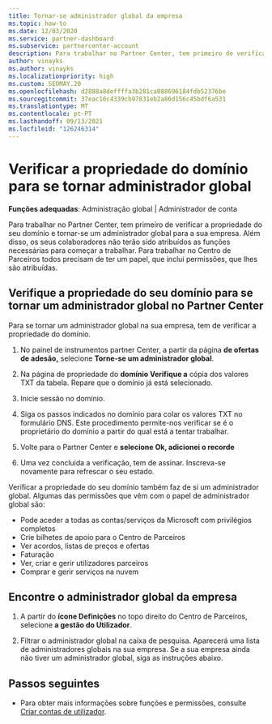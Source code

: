 ```yaml
---
title: Tornar-se administrador global da empresa
ms.topic: how-to
ms.date: 12/03/2020
ms.service: partner-dashboard
ms.subservice: partnercenter-account
description: Para trabalhar no Partner Center, tem primeiro de verificar a propriedade do seu domínio. Aprenda a fazê-lo e como se tornar um administrador global que pode adicionar utilizadores.
author: vinayks
ms.author: vinayks
ms.localizationpriority: high
ms.custom: SEOMAY.20
ms.openlocfilehash: d2888a8deffffa3b281ca088696184fdb52376be
ms.sourcegitcommit: 37eac16c4339cb97831eb2a86d156c45bdf6a531
ms.translationtype: MT
ms.contentlocale: pt-PT
ms.lasthandoff: 09/13/2021
ms.locfileid: "126246314"
---
```

# <a name="verify-your-domain-ownership-to-become-global-admin"></a>Verificar a propriedade do domínio para se tornar administrador global 


**Funções adequadas**: Administração global | Administrador de conta

Para trabalhar no Partner Center, tem primeiro de verificar a propriedade do seu domínio e tornar-se um administrador global para a sua empresa. Além disso, os seus colaboradores não terão sido atribuídos as funções necessárias para começar a trabalhar.  Para trabalhar no Centro de Parceiros todos precisam de ter um papel, que inclui permissões, que lhes são atribuídas.  

## <a name="verify-your-domain-ownership-to-become-a-global-admin-in-partner-center"></a>Verifique a propriedade do seu domínio para se tornar um administrador global no Partner Center

Para se tornar um administrador global na sua empresa, tem de verificar a propriedade do domínio.

1. No painel de instrumentos partner Center, a partir da página **de ofertas de adesão,** selecione **Torne-se um administrador global**. 

2. Na página de propriedade do **domínio Verifique a** cópia dos valores TXT da tabela. Repare que o domínio já está selecionado.

3. Inicie sessão no domínio. 

4. Siga os passos indicados no domínio para colar os valores TXT no formulário DNS.  Este procedimento permite-nos verificar se é o proprietário do domínio a partir do qual está a tentar trabalhar.

5. Volte para o Partner Center e **selecione Ok, adicionei o recorde**

6. Uma vez concluída a verificação, tem de assinar. Inscreva-se novamente para refrescar o seu estado. 

Verificar a propriedade do seu domínio também faz de si um administrador global. Algumas das permissões que vêm com o papel de administrador global são:

- Pode aceder a todas as contas/serviços da Microsoft com privilégios completos 
- Crie bilhetes de apoio para o Centro de Parceiros
- Ver acordos, listas de preços e ofertas
- Faturação
- Ver, criar e gerir utilizadores parceiros
- Comprar e gerir serviços na nuvem

## <a name="find-the-companys-global-admin"></a>Encontre o administrador global da empresa

1. A partir do **ícone Definições** no topo direito do Centro de Parceiros, selecione **a gestão do Utilizador**.

1. Filtrar o administrador global na caixa de pesquisa. Aparecerá uma lista de administradores globais na sua empresa. Se a sua empresa ainda não tiver um administrador global, siga as instruções abaixo.

## <a name="next-steps"></a>Passos seguintes

- Para obter mais informações sobre funções e permissões, consulte [Criar contas de utilizador](create-user-accounts-and-set-permissions.md). 